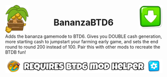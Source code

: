 <a href="https://github.com/MrGoopyDrawers/Bananza-BTD6/releases/download/btd6-mods/BananzaBTD6.dll">
    <img align="left" alt="Icon" height="90" src="Icon.png">
    <img align="right" alt="Download" height="75" src="https://raw.githubusercontent.com/gurrenm3/BTD-Mod-Helper/master/BloonsTD6%20Mod%20Helper/Resources/DownloadBtn.png">
</a>

<h1 align="center">BananzaBTD6</h1>

Adds the bananza gamemode to BTD6. Gives you DOUBLE cash generation, more starting cash to jumpstart your farming early game, and sets the end round to round 200 instead of 100. Pair this with other mods to recreate the BTDB fun!

[![Requires BTD6 Mod Helper](https://raw.githubusercontent.com/gurrenm3/BTD-Mod-Helper/master/banner.png)](https://github.com/gurrenm3/BTD-Mod-Helper#readme)
